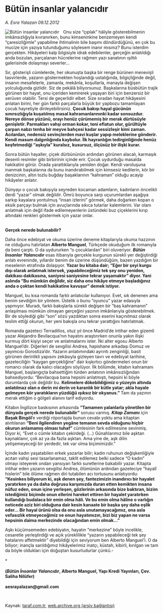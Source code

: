 # Bütün insanlar yalancıdır

*A. Esra Yalazan 09.12.2012*

<div class="yazi"><img align="left" alt="Bütün insanlar yalancıdır" border="0" src="http://www.taraf.com.tr/fotoraflar/makaleler/butun-insanlar-yalancidir_491_orijinal.jpg" style="border-right-width:10px; border-color:#FFFFFF"/><p>Onu size “çıplak” hâliyle gösterebilmenin imkânsızlığıyla kıvranırken, bunu kimseninkine benzemeyen kendi “çaresizliğimle” yapabilme ihtimalinin bile başımı döndürdüğünü, en çok bu mucize için yazıya tutunduğumu söylesem inanır mısınız? Bunu isterdim gerçekten. Hikâyeleri kalp bilgisiyle idrak edebilenler, gerçeğin anlatıldığı anda bozulan, parçalanan hücrelerine rağmen yazı sanatının ışıltılı galerisinde dolaşmayı severler...</p>
<p>Sır, gösterişli cümlelerde, her okunuşta başka bir renge bürünen menevişli tasvirlerde, yazarın göstermekten hoşlandığı ustalığında, bilgiçliğinde değil, insanın mesafelerle, zamanla, mekânla, koşullarla, manayla değişen yolculuğunda gizlidir. Siz de pekâlâ biliyorsunuz. Başkalarına büsbütün trajik görünen bir hayat, onu içeriden kemirerek yaşayan biri için benzersiz bir serüven olabilir. Tersi de geçerlidir elbet. Size sıradan hayat hikâyesini anlatan birini, her gün farklı parçalarla büyük bir yapbozu tamamlayan çocuk hayretiyle dinleyebilirsiniz. <b>Çocuk bakışı hayal gücünün sınırsızlığıyla kuşatılmış masal kahramanlarınınki kadar sonsuzdur. Nereye dönse yüzünü, orayı henüz çürümemiş bir merak dürtüsüyle genişletir. Parmakları vahşi orman kokar, teni eflatun olur, gürültüyle çarpan nabzı tenha bir meyve bahçesi kadar sessizleşir kimi zaman. Acılardan, nedensiz sevinçlerden mavi kuşlar yapıp meleklerine gönderir.</b> <b>Kendi masum dalgınlığında kaybolur. İlk hayranlığın tedirginliğinde henüz keşfetmediği “aşkıyla” kuralsız, kusursuz, ölçüsüz bir ilişki kurar.</b> </p>
<p>Sonra bütün hayaller, çiçek dürbününün ardından görünen alacalı, karmaşık desenli resimler gibi birbirinin içinde erir. Çocuk uydurduğu masalda hakikatini görür. Orada yarattıklarıyla yeniden doğar. Kendi varoluşuna inanmak başkalarına da bunu inandırabilmek için kimsesiz kedilerin, kör bir denizcinin, altın tozlu buğday başaklarının “kahraman” olduğu acayip hikâyeler anlatır. </p>
<p>Dünyayı o çocuk bakışıyla seyreden kocaman adamların, kadınların öncelikli derdi “yazar” olmak değildir. Ömrü boyunca sarp uçurumlardan aşağıya sarkıp kayalara yontulmuş “insan izlerini” görmek, daha doğarken kopan o eksik parçayı bulmak için avuçlarında sıkıca tutarlar kalemlerini. Var olanı anlatmak için değil ifade edilemeyenlerin üstündeki buz çiçeklerini kırıp altındaki renkleri göstermek için yazar onlar. </p>
<p><b><br/>Gerçek nerede bulunabilir? </b></p>
<p>Daha önce edebiyat ve okuma üzerine deneme kitaplarıyla okuma hazzının ne olduğunu hatırlatan <b>Alberto Manguel</b>, Türkçede okuduğum ilk romanıyla da beni çarptı. O da uydururken “o çocuklardan” biri oluveriyor. <b><i>Bütün İnsanlar Yalancıdır</i></b> esas itibarıyla gerçekle kurgunun sürekli yer değiştirdiği anlatı evreninde, yıllardır benim de üzerine düşündüğüm, bazen yazdığım bir meselenin etrafında dolaşıyor. <b>Yazar</b> <b>bu kitaba dair; “Eğer bir şeyi kurgu dışı olarak anlatmak istersek, yapabileceğimiz tek şey onu yeniden, dakikası dakikasına, saniyesi saniyesine tekrar yaşamaktır” diyor. Yani aslında “Bu mümkün değildir, siz daha onu hikâye etmeye başladığınız anda o çoktan kendi hakikatine kavuşur” demek istiyor. </b></p>
<p>Manguel, bu kısa romanda farklı anlatıcılar kullanıyor. Evet, sık denenen ama benim sevdiğim bir yöntem. Üstelik o bunu “oyuncu” yazar edasıyla yapmıyor. Muradı, farklı bakışlarla sürekli değişen bir “baş kahramanın” anlaşılması mümkün olmayan gerçeğini yazının imkânlarıyla gösterebilmek. Bir de söylediği gibi “son” sözü yazdıktan sonra eserini kaçınılmaz olarak teslim ettiği okurun, her yeni bakışla onu tekrar yarattığını hatırlatmak. </p>
<p>Romanda gazeteci Terradillos, otuz yıl önce Madrid’de intihar eden gizemli yazar Alejandro Bevilacqua’nın hayatını araştırırken onunla yakın ilişki kurmuş dört kişiyi seçer ve anlatmalarını ister. İlki alter egosu Alberto Manguel’dir. Diğerleri de sevgilisi Andrea, hapishane arkadaşı Domuz ve yayımcısı Gorostiza’dır. Yazarın anlatımındaki ayrıntı zenginliği, basit görünen derinlikli yapısını zekâsıyla gizleyen tavrı ve edebiyat tarihine, gazeteciliğin “kaygan gerçekliğine” dair kışkırtıcı göndermeleri onun bir romancı olarak da kalıcı olacağını söylüyor. İlk bölümde, kitabın kahramanı Manguel, başlangıçta bahsettiğim türden anlatının imkânsızlığından bahsediyordu: “Bevilacqua bana hepsini anlatmıştı, hepsini ki böyle durumlarda çok değildir bu. <b>Kelimelere dökebildiğimiz o yüzeyin altında anlatılmaz olan o derin mi derin ve karanlık bir kütle yatar; akla hayale gelmeyen kör yaratıkların yüzdüğü ışıksız bir okyanus.” </b>Tam da yazının merak ettiğim o gölgeli alanını tarif ediyordu. </p>
<p>Kitabın İngilizce baskısının arkasında <b>“Tamamen yalanlarla yönetilen bir dünyada gerçek nerede bulunabilir”</b> sorusu varmış. <b><i>Kitap Zamanı</i></b> için<b><i> </i>Başak Bingöl</b>’e verdiği röportajda bunun cevabı yoktu ama kitaptan alıntılanan <b>“Beni ilgilendiren yegâne temanın sevda olduğunu hiçbir okurun anlamamış olması tuhaf”</b> cümlesinin fark edilmesine sevinmiş. Diyor ki, “Evet o cümle kitabın çekirdeği. (...) Günahlarımız bile aşktan kaynaklanır, çok az ya da fazla aşktan. Ama yine de, aşk dilin yetişemeyeceği bir yerdedir, tek var olma biçimimizdir.” </p>
<p>İçinde kadın yaşatabilen erkek yazarlar bilir; kadın ruhunun değişkenliğiyle acıtan vahşi sesi tasarlanamaz, taklit edilemez belki sadece “O kadın” olmayı isteyerek ondan yansıyan farklı suretlerine bakabilir yazar. Kitapta intihar eden yazarın sevgilisi Andrea, ölümünün ardından gazeteciye “hayalî hislerin” bile ölüme rağmen diri tutabilen acı tortusunu anlatıyordu: <b>“Kesinkes biliyorum ki, aşk denen şey, fantezimizin inandırıcı bir hayalet yaratırken ya da daha doğrusu karşımızda duran etten kemikten insana nüfuz eden, onun içine yerleşen, gözlerinin arkasında bize baktıran, bizim istediğimiz biçimde onun ellerini hareket ettiren bir hayalet yaratırken kullandığı budalaca bir emin olma hâli. Ve bu emin olma hâline o varlığın neticede aziz biri olduğuna dair kesin kanaate bir başka şey daha eşlik eder... Bir hayal ürünü olsa da onu asla unutamayacağımız, ona asla vefasızlık etmeyeceğimiz ve onun hayatımızın, bizi biz yapan ne varsa hepsinin daima merkezinde olacağından emin olmak...”</b></p>
<p>Aşkı küçümsemeden edebiyatın, hayatın “merkezine” böyle incelikle, cesaretle yerleştirdiği ve açık yüreklilikle “yazarın yapabileceği tek şey hatalarını affetmektir” diyebildiği için seviyorum ben Alberto Manguel’i. O da biliyor; inançla sarıldığımız hikâyelerimiz inatçı, küstah, kibirli, kırılgan ve tam da böyle oldukları için doğuştan kusurludurlar çünkü.-<br/><br/>*<br/><br/><b>(<i>Bütün İnsanlar Yalancıdır</i>, Alberto Manguel, Yapı Kredi Yayınları, Çev. Saliha Nilüfer)<br/><br/></b><b>aesrayalazan@gmail.com</b></p>
<p> </p>
</div>

Kaynak: [taraf.com.tr](http://www.taraf.com.tr/a-esra-yalazan/makale-butun-insanlar-yalancidir.htm), [web.archive.org (arşiv bağlantısı)](http://web.archive.org/web/20131107083620/http://www.taraf.com.tr/a-esra-yalazan/makale-butun-insanlar-yalancidir.htm)
